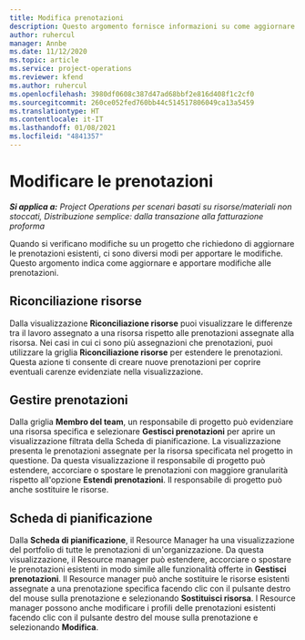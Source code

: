 ```yaml
---
title: Modifica prenotazioni
description: Questo argomento fornisce informazioni su come aggiornare e apportare modifiche alle prenotazioni.
author: ruhercul
manager: Annbe
ms.date: 11/12/2020
ms.topic: article
ms.service: project-operations
ms.reviewer: kfend
ms.author: ruhercul
ms.openlocfilehash: 3980df0608c387d47ad68bbf2e816d408f1c2cf0
ms.sourcegitcommit: 260ce052fed760bb44c514517806049ca13a5459
ms.translationtype: HT
ms.contentlocale: it-IT
ms.lasthandoff: 01/08/2021
ms.locfileid: "4841357"
---
```

# <a name="edit-bookings"></a>Modificare le prenotazioni

_**Si applica a:** Project Operations per scenari basati su risorse/materiali non stoccati, Distribuzione semplice: dalla transazione alla fatturazione proforma_


Quando si verificano modifiche su un progetto che richiedono di aggiornare le prenotazioni esistenti, ci sono diversi modi per apportare le modifiche. Questo argomento indica come aggiornare e apportare modifiche alle prenotazioni.

## <a name="resource-reconciliation"></a>Riconciliazione risorse

Dalla visualizzazione **Riconciliazione risorse** puoi visualizzare le differenze tra il lavoro assegnato a una risorsa rispetto alle prenotazioni assegnate alla risorsa. Nei casi in cui ci sono più assegnazioni che prenotazioni, puoi utilizzare la griglia **Riconciliazione risorse** per estendere le prenotazioni. Questa azione ti consente di creare nuove prenotazioni per coprire eventuali carenze evidenziate nella visualizzazione.

## <a name="maintain-bookings"></a>Gestire prenotazioni

Dalla griglia **Membro del team**, un responsabile di progetto può evidenziare una risorsa specifica e selezionare **Gestisci prenotazioni** per aprire un visualizzazione filtrata della Scheda di pianificazione. La visualizzazione presenta le prenotazioni assegnate per la risorsa specificata nel progetto in questione. Da questa visualizzazione il responsabile di progetto può estendere, accorciare o spostare le prenotazioni con maggiore granularità rispetto all'opzione **Estendi prenotazioni**. Il responsabile di progetto può anche sostituire le risorse.

## <a name="schedule-board"></a>Scheda di pianificazione

Dalla **Scheda di pianificazione**, il Resource Manager ha una visualizzazione del portfolio di tutte le prenotazioni di un'organizzazione. Da questa visualizzazione, il Resource manager può estendere, accorciare o spostare le prenotazioni esistenti in modo simile alle funzionalità offerte in **Gestisci prenotazioni**. Il Resource manager può anche sostituire le risorse esistenti assegnate a una prenotazione specifica facendo clic con il pulsante destro del mouse sulla prenotazione e selezionando **Sostituisci risorsa**. I Resource manager possono anche modificare i profili delle prenotazioni esistenti facendo clic con il pulsante destro del mouse sulla prenotazione e selezionando **Modifica**.
